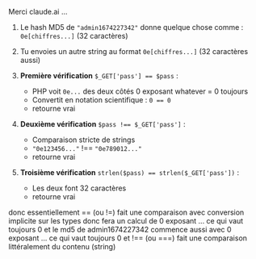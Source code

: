 Merci claude.ai ...

1. Le hash MD5 de `"admin1674227342"` donne quelque chose comme : `0e[chiffres...]` (32 caractères)

2. Tu envoies un autre string au format `0e[chiffres...]` (32 caractères aussi)

3. **Première vérification** `$_GET['pass'] == $pass` :
   - PHP voit `0e...` des deux côtés 0 exposant whatever = 0 toujours
   - Convertit en notation scientifique : `0 == 0`
   - retourne vrai

4. **Deuxième vérification** `$pass !== $_GET['pass']` :
   - Comparaison stricte de strings
   - `"0e123456..."` !== `"0e789012..."`
   - retourne vrai

5. **Troisième vérification** `strlen($pass) == strlen($_GET['pass'])` :
   - Les deux font 32 caractères
   - retourne vrai

donc essentiellement == (ou !=) fait une comparaison avec conversion implicite sur les types donc fera un calcul de 0 exposant ... ce qui vaut toujours 0 et le md5 de admin1674227342 commence aussi avec 0 exposant ... ce qui vaut toujours 0
et !== (ou ===) fait une comparaison littéralement du contenu (string)